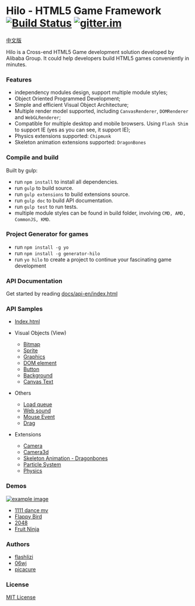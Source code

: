 Hilo - HTML5 Game Framework [![Build Status][travis-image]][travis-url] [![gitter.im][gitter-image]][gitter-url]
===========================
[中文版](./README_ZH.md)

Hilo is a Cross-end HTML5 Game development solution developed by Alibaba Group. It could help developers build HTML5 games conveniently in minutes.

### Features

* independency modules design, support multiple module styles;
* Object Oriented Programmed Development;
* Simple and efficient Visual Object Architecture;
* Multiple render model supported, including `CanvasRenderer`, `DOMRenderer` and `WebGLRenderer`;
* Compatible for multiple desktop and mobile browsers. Using `Flash Shim` to support IE (yes as you can see, it support IE);
* Physics extensions supported: `Chipmunk`
* Skeleton animation extensions supported: `DragonBones`


### Compile and build

Built by gulp:

* run `npm install` to install all dependencies.
* run `gulp` to build source.
* run `gulp extensions` to build extensions source.
* run `gulp doc` to build API documentation.
* run `gulp test` to run tests.
* multiple module styles can be found in build folder, involving `CMD, AMD, CommonJS, KMD`.

### Project Generator for games

* run `npm install -g yo`
* run `npm install -g generator-hilo`
* run `yo hilo` to create a project to continue your fascinating game development

### API Documentation

Get started by reading [docs/api-en/index.html](http://hiloteam.github.io/Hilo/docs/api-en/index.html)

### API Samples
 * [Index.html](http://hiloteam.github.io/Hilo/examples/index.html)
 * Visual Objects (View)
    * [Bitmap](http://hiloteam.github.io/Hilo/examples/Bitmap.html)
    * [Sprite](http://hiloteam.github.io/Hilo/examples/Sprite.html)
    * [Graphics](http://hiloteam.github.io/Hilo/examples/Graphics.html)
    * [DOM element](http://hiloteam.github.io/Hilo/examples/DOMElement.html)
    * [Button](http://hiloteam.github.io/Hilo/examples/Button.html)
    * [Background](http://hiloteam.github.io/Hilo/examples/Background.html)
    * [Canvas Text](http://hiloteam.github.io/Hilo/examples/Text.html)

 * Others
    * [Load queue](http://hiloteam.github.io/Hilo/examples/LoadQueue.html)
    * [Web sound](http://hiloteam.github.io/Hilo/examples/WebSound.html)
    * [Mouse Event](http://hiloteam.github.io/Hilo/examples/MouseEvent.html)
    * [Drag](http://hiloteam.github.io/Hilo/examples/drag.html)

 * Extensions
    * [Camera](http://hiloteam.github.io/Hilo/examples/Camera.html)
    * [Camera3d](http://hiloteam.github.io/Hilo/examples/Camera3d.html)
    * [Skeleton Animation - Dragonbones](http://hiloteam.github.io/Hilo/src/extensions/dragonbones/demo/cat)
    * [Particle System](http://hiloteam.github.io/Hilo/examples/ParticleSystem.html)
    * [Physics](http://hiloteam.github.io/Hilo/src/extensions/physics/demo/index.html)

### Demos
 [![example image][example-image]][example-url]

 * [1111 dance mv](http://g.alicdn.com/tmapp/hilodemos/3.0.7/mv1111/index.html)
 * [Flappy Bird](http://g.alicdn.com/tmapp/hilodemos/3.0.7/flappy/index.html)
 * [2048](http://g.alicdn.com/tmapp/hilodemos/3.0.7/2048/index.html)
 * [Fruit Ninja](http://g.alicdn.com/tmapp/hilodemos/3.0.7/fruit-ninja/index.html)

### Authors
 * [flashlizi](https://github.com/flashlizi)
 * [06wj](https://github.com/06wj)
 * [picacure](https://github.com/picacure)

### License
[MIT License](http://en.wikipedia.org/wiki/MIT_License)

[travis-image]: https://travis-ci.org/hiloteam/Hilo.svg?branch=master
[travis-url]: https://travis-ci.org/hiloteam/Hilo
[gitter-image]: https://badges.gitter.im/hiloteam/Hilo.svg
[gitter-url]: https://gitter.im/hiloteam/Hilo?utm_source=badge&utm_medium=badge&utm_campaign=pr-badge&utm_content=badge
[example-image]: https://img.alicdn.com/tps/TB1vDlBLVXXXXcDXVXXXXXXXXXX-850-806.png
[example-url]: http://hiloteam.github.io/examples/index.html